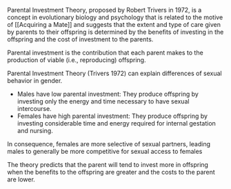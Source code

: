 Parental Investment Theory, proposed by Robert Trivers in 1972, is a concept in evolutionary biology and psychology that is related to the motive of [[Acquiring a Mate]] and suggests that the extent and type of care given by parents to their offspring is determined by the benefits of investing in the offspring and the cost of investment to the parents. 

Parental investment is the contribution that each parent makes to the production of viable (i.e., reproducing) offspring.  

Parental Investment Theory (Trivers 1972) can explain differences of sexual behavior in gender.  
- Males have low parental investment: They produce offspring by investing only the energy and time necessary to have sexual intercourse.  
- Females have high parental investment: They produce offspring by investing considerable time and energy required for internal gestation and nursing.  

In consequence, females are more selective of sexual partners, leading males to generally be more competitive for sexual access to females


The theory predicts that the parent will tend to invest more in offspring when the benefits to the offspring are greater and the costs to the parent are lower.